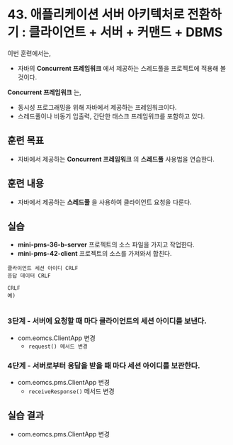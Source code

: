 # 43. 애플리케이션 서버 아키텍처로 전환하기 : 클라이언트 + 서버 + 커맨드 + DBMS

이번 훈련에서는,
- 자바의 **Concurrent 프레임워크** 에서 제공하는 스레드풀을 프로젝트에 적용해 볼 것이다.

**Concurrent 프레임워크** 는,
- 동시성 프로그래밍을 위해 자바에서 제공하는 프레임워크이다.
- 스레드풀이나 비동기 입출력, 간단한 태스크 프레임워크를 포함하고 있다.


## 훈련 목표
- 자바에서 제공하는 **Concurrent 프레임워크** 의 **스레드풀** 사용법을 연습한다.

## 훈련 내용
- 자바에서 제공하는 **스레드풀** 을 사용하여 클라이언트 요청을 다룬다.

## 실습

- **mini-pms-36-b-server** 프로젝트의 소스 파일을 가지고 작업한다.
- **mini-pms-42-client** 프로젝트의 소스를 가져와서 합친다.

```
클라이언트 세션 아이디 CRLF
응답 데이터 CRLF
```

```
CRLF
예)

```

```

```

### 3단계 - 서버에 요청할 때 마다 클라이언트의 세션 아이디를 보낸다.

- com.eomcs.ClientApp 변경
  - `request() 메서드 변경`



### 4단계 - 서버로부터 응답을 받을 때 마다 세션 아이디를 보관한다.

- com.eomcs.pms.ClientApp 변경
  - `receiveResponse()` 메서드 변경


## 실습 결과

- com.eomcs.pms.ClientApp 변경
